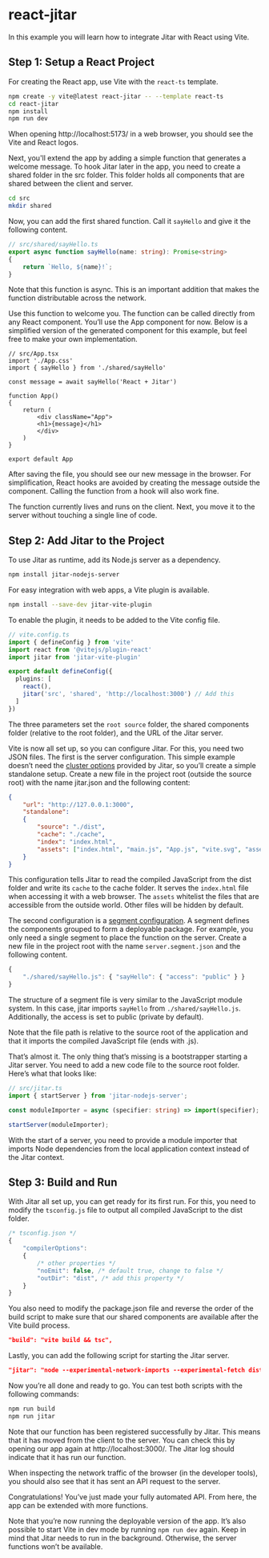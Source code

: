 # react-jitar

In this example you will learn how to integrate Jitar with React using Vite.

## Step 1: Setup a React Project

For creating the React app, use Vite with the `react-ts` template.

```bash
npm create -y vite@latest react-jitar -- --template react-ts
cd react-jitar
npm install
npm run dev
```

When opening http://localhost:5173/ in a web browser, you should see the Vite and React logos.

Next, you'll extend the app by adding a simple function that generates a welcome message. To hook Jitar later in the app, you need to create a shared folder in the src folder. This folder holds all components that are shared between the client and server.

```bash
cd src
mkdir shared
```

Now, you can add the first shared function. Call it `sayHello` and give it the following content.

```ts
// src/shared/sayHello.ts
export async function sayHello(name: string): Promise<string>
{
    return `Hello, ${name}!`;
}
```

Note that this function is async. This is an important addition that makes the function distributable across the network.

Use this function to welcome you. The function can be called directly from any React component. You’ll use the App component for now. Below is a simplified version of the generated component for this example, but feel free to make your own implementation.

```tsx
// src/App.tsx
import './App.css'
import { sayHello } from './shared/sayHello'

const message = await sayHello('React + Jitar')

function App()
{
    return (
        <div className="App">
        <h1>{message}</h1>
        </div>
    )
}

export default App
```

After saving the file, you should see our new message in the browser. For simplification, React hooks are avoided by creating the message outside the component. Calling the function from a hook will also work fine.

The function currently lives and runs on the client. Next, you move it to the server without touching a single line of code.

## Step 2: Add Jitar to the Project

To use Jitar as runtime, add its Node.js server as a dependency.

```bash
npm install jitar-nodejs-server
```

For easy integration with web apps, a Vite plugin is available.

```bash
npm install --save-dev jitar-vite-plugin
```

To enable the plugin, it needs to be added to the Vite config file.

```ts
// vite.config.ts
import { defineConfig } from 'vite'
import react from '@vitejs/plugin-react'
import jitar from 'jitar-vite-plugin'

export default defineConfig({
  plugins: [
    react(),
    jitar('src', 'shared', 'http://localhost:3000') // Add this
  ]
})
```

The three parameters set the `root source` folder, the shared components folder (relative to the root folder), and the URL of the Jitar server.

Vite is now all set up, so you can configure Jitar. For this, you need two JSON files. The first is the server configuration. This simple example doesn’t need the [cluster options](https://docs.jitar.dev/03_runtime_services) provided by Jitar, so you’ll create a simple standalone setup. Create a new file in the project root (outside the source root) with the name jitar.json and the following content:

```json
{
    "url": "http://127.0.0.1:3000",
    "standalone":
    {
        "source": "./dist",
        "cache": "./cache",
        "index": "index.html",
        "assets": ["index.html", "main.js", "App.js", "vite.svg", "assets/**/*"]
    }
}
```

This configuration tells Jitar to read the compiled JavaScript from the dist folder and write its `cache` to the cache folder. It serves the `index.html` file when accessing it with a web browser. The `assets` whitelist the files that are accessible from the outside world. Other files will be hidden by default.

The second configuration is a [segment configuration](https://docs.jitar.dev/04_basic_features#segmentation). A segment defines the components grouped to form a deployable package. For example, you only need a single segment to place the function on the server. Create a new file in the project root with the name `server.segment.json` and the following content.

```ts
{
    "./shared/sayHello.js": { "sayHello": { "access": "public" } }
}
```

The structure of a segment file is very similar to the JavaScript module system. In this case, jitar imports `sayHello` from `./shared/sayHello.js`. Additionally, the access is set to public (private by default).

Note that the file path is relative to the source root of the application and that it imports the compiled JavaScript file (ends with .js).

That’s almost it. The only thing that’s missing is a bootstrapper starting a Jitar server. You need to add a new code file to the source root folder. Here’s what that looks like:

```ts
// src/jitar.ts
import { startServer } from 'jitar-nodejs-server';

const moduleImporter = async (specifier: string) => import(specifier);

startServer(moduleImporter);
```

With the start of a server, you need to provide a module importer that imports Node dependencies from the local application context instead of the Jitar context.

## Step 3: Build and Run

With Jitar all set up, you can get ready for its first run. For this, you need to modify the `tsconfig.js` file to output all compiled JavaScript to the dist folder.

```js
/* tsconfig.json */
{
    "compilerOptions":
    {
        /* other properties */
        "noEmit": false, /* default true, change to false */
        "outDir": "dist", /* add this property */
    }
}
```

You also need to modify the package.json file and reverse the order of the build script to make sure that our shared components are available after the Vite build process.

```json
"build": "vite build && tsc",
```

Lastly, you can add the following script for starting the Jitar server.

```json
"jitar": "node --experimental-network-imports --experimental-fetch dist/jitar.js --config=jitar.json"
```

Now you’re all done and ready to go. You can test both scripts with the following commands:

```bash
npm run build
npm run jitar
```

Note that our function has been registered successfully by Jitar. This means that it has moved from the client to the server. You can check this by opening our app again at http://localhost:3000/. The Jitar log should indicate that it has run our function.

When inspecting the network traffic of the browser (in the developer tools), you should also see that it has sent an API request to the server.

Congratulations! You’ve just made your fully automated API. From here, the app can be extended with more functions.

Note that you’re now running the deployable version of the app. It’s also possible to start Vite in dev mode by running `npm run dev` again. Keep in mind that Jitar needs to run in the background. Otherwise, the server functions won’t be available.
